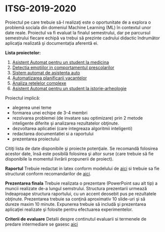 # ITSG-2019-2020


Proiectul pe care trebuie să-l realizaţi este o oportunitate de a explora o problemă sociala din domeniul Machine Learning (ML) în contextul unor date reale. Proiectul va fi evaluat la finalul semestrului, dar pe parcursul semestrului fiecare echipă va trebui să prezinte cadrului didactic îndrumător aplicaţia realizată şi documentația aferentă ei.

**Lista proiectelor:**
1. [Asistent Automat pentru un student la medicina](Projects/MedicalAssistant/readme.md)
2. [Detectia emotiilor in comportamentul prescolarilor](Projects/EmotionKids/readme.md)
3. [Sistem automat de asistenta auto](Projects/DrivingAssistance/readme.md)
4. [Automatizarea planificarii vacantelor](Projects/HollydayPlanner/readme.md)
5. [Analiza retelelor complexe](Projects/Networks/readme.md)
6. [Asistent Automat pentru un student la istorie-arheologie](Projects/History/readme.md)

Proiectul implică:
-	alegerea unei teme
-	formarea unei echipe de 3-4 membri
-	rezolvarea problemei (de invatare sau optimizare) prin 2 metode inteligente diferite şi analizarea rezultatelor obţinute.
-	dezvoltarea aplicatiei (care integreaza algoritmii inteligenti)
-	redactarea documentatiei si a raportului
- prezentarea proiectului

Citiţi lista de date disponibile şi proiecte potenţiale. Se recomandă folosirea acestor date, însă este posibilă folosirea şi altor surse (care trebuie să fie disponibile la momentul livrării propunerii de proiect). 

**Raportul**
Trebuie redactat in latex conform modelului de [aici](Report/texModel/model.tex) si trebuie sa fie structurat conform recomandarilor de [aici](Report/readme.md). 


**Prezentarea finala**
Trebuie realizata o prezentare (PowerPoint sau alt tip) a muncii realizate de-a lungul semstrului. Structura prezentarii urmează îndeaproape structura raportului, cu un accent deosebit pus pe rezultatele obţinute. Prezentarea trebuie sa conţină aproximativ 10 slide-uri şi să dureze maxim 10 minute. Expunerea trebuie să includă şi prezentarea aplicaţiei realizate şi folosite pentru efectuarea experimentelor.

**Criterii de evaluare**
Detalii despre continutul evaluarii si termenele de predare intermediare se gasesc [aici](Eval/readme.md)

